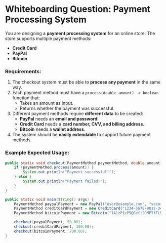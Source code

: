 # Whiteboarding Question: Payment Processing System  

You are designing a **payment processing system** for an online store. The store supports multiple payment methods:  
- **Credit Card**  
- **PayPal**  
- **Bitcoin**  

### **Requirements:**  
1. The checkout system must be able to **process any payment** in the same way.  
2. Each payment method must have a `process(double amount) -> boolean` function that:  
   - Takes an amount as input.  
   - Returns whether the payment was successful.  
3. Different payment methods require **different data** to be created:  
   - **PayPal** needs an **email and password**.  
   - **Credit Card** needs a **card number, CVV, and billing address**.  
   - **Bitcoin** needs a **wallet address**.  
4. The system should be **easily extendable** to support future payment methods.  

### **Example Expected Usage:**  
```java
public static void checkout(PaymentMethod paymentMethod, double amount) {
    if (paymentMethod.process(amount)) {
        System.out.println("Payment successful!");
    } else {
        System.out.println("Payment failed!");
    }
}

public static void main(String[] args) {
    PaymentMethod paypalPayment = new PayPal("user@example.com", "securepassword");
    PaymentMethod creditCardPayment = new CreditCard("1234-5678-9012-3456", "123", "123 Main St");
    PaymentMethod bitcoinPayment = new Bitcoin("1A1zP1eP5QGefi2DMPTfTL5SLmv7DivfNa");

    checkout(paypalPayment, 50.00);  
    checkout(creditCardPayment, 100.00);  
    checkout(bitcoinPayment, 200.00);  
}
